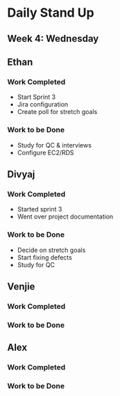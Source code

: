 # Daily Stand Up
## Week 4: Wednesday

## Ethan

### Work Completed

- Start Sprint 3
- Jira configuration
- Create poll for stretch goals

### Work to be Done

- Study for QC & interviews
- Configure EC2/RDS

## Divyaj

### Work Completed

- Started sprint 3
- Went over project documentation

### Work to be Done

- Decide on stretch goals
- Start fixing defects
- Study for QC

## Venjie

### Work Completed



### Work to be Done



## Alex

### Work Completed



### Work to be Done

